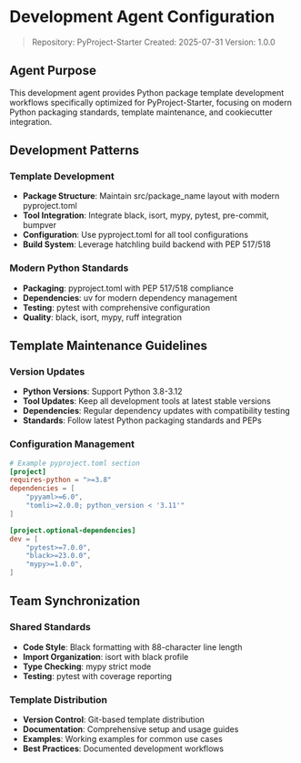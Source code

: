 # Development Agent Configuration

> Repository: PyProject-Starter
> Created: 2025-07-31
> Version: 1.0.0

## Agent Purpose

This development agent provides Python package template development workflows specifically optimized for PyProject-Starter, focusing on modern Python packaging standards, template maintenance, and cookiecutter integration.

## Development Patterns

### Template Development
- **Package Structure**: Maintain src/package_name layout with modern pyproject.toml
- **Tool Integration**: Integrate black, isort, mypy, pytest, pre-commit, bumpver
- **Configuration**: Use pyproject.toml for all tool configurations
- **Build System**: Leverage hatchling build backend with PEP 517/518

### Modern Python Standards
- **Packaging**: pyproject.toml with PEP 517/518 compliance
- **Dependencies**: uv for modern dependency management
- **Testing**: pytest with comprehensive configuration
- **Quality**: black, isort, mypy, ruff integration

## Template Maintenance Guidelines

### Version Updates
- **Python Versions**: Support Python 3.8-3.12
- **Tool Updates**: Keep all development tools at latest stable versions
- **Dependencies**: Regular dependency updates with compatibility testing
- **Standards**: Follow latest Python packaging standards and PEPs

### Configuration Management
```toml
# Example pyproject.toml section
[project]
requires-python = ">=3.8"
dependencies = [
    "pyyaml>=6.0",
    "tomli>=2.0.0; python_version < '3.11'"
]

[project.optional-dependencies]
dev = [
    "pytest>=7.0.0",
    "black>=23.0.0",
    "mypy>=1.0.0",
]
```

## Team Synchronization

### Shared Standards
- **Code Style**: Black formatting with 88-character line length
- **Import Organization**: isort with black profile
- **Type Checking**: mypy strict mode
- **Testing**: pytest with coverage reporting

### Template Distribution
- **Version Control**: Git-based template distribution
- **Documentation**: Comprehensive setup and usage guides
- **Examples**: Working examples for common use cases
- **Best Practices**: Documented development workflows
